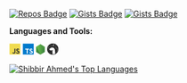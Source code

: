 [![Repos Badge](https://badges.pufler.dev/repos/shibbirweb)](https://github.com/shibbirweb)
[![Gists Badge](https://badges.pufler.dev/gists/shibbirweb)](https://gist.github.com/shibbirweb)
[![Gists Badge](https://pageview.vercel.app/?github_user=shibbirweb)](https://github.com/shibbirweb)


**Languages and Tools:**

<a href="#" alt="javascript"><code><img height="20" src="https://github.com/shibbirweb/shibbirweb/raw/main/images/logo-javascript.svg"></code></a>
<a href="#" alt="typescript"><code><img height="20" src="https://github.com/shibbirweb/shibbirweb/raw/main/images/logo-typescript.svg"></code></a>
<a href="#" alt="nodejs"><code><img height="20" src="https://github.com/shibbirweb/shibbirweb/raw/main/images/logo-nodejs.svg"></code></a>
<a href="#" alt="deno"><code><img height="20" src="https://github.com/shibbirweb/shibbirweb/raw/main/images/logo-deno.svg"></code></a>

[![Shibbir Ahmed's Top Languages](https://github-readme-stats.vercel.app/api/top-langs/?username=shibbirweb&layout=compact)](https://github.com/shibbirweb)


